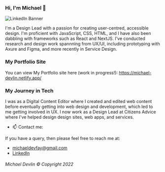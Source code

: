 ### Hi, I'm Michael 👋

![LinkedIn Banner](https://github.com/user-attachments/assets/5da0d5d5-5fce-4ed1-83e7-1637d9dbad3e)

I'm a Design Lead with a passion for creating user-centred, accessible design. I'm proficient with JavaScript, CSS, HTML, and I have also been dabbling with frameworks such as React and NextJS. I've conducted research and design work spannning from UX/UI, including prototyping with Axure and Figma, and more recently in Service Design.

### My Portfolio Site
You can view My Portfolio site here (work in progress!):
https://michael-devlin.netlify.app/

### My Journey in Tech

I was as a Digital Content Editor where I created and edited web content before eventually getting into web design and development, which led to me getting involved in UX. I now work as a Design Lead at Citizens Advice where I've helped design design sites, web apps, and services.

- 📫    Contact me:

If you have a query, then please feel free to reach me at: 
- michaeldevfay@gmail.com
- [LinkedIn](https://www.linkedin.com/in/michael-devlin-/)


###### Michael Devlin © Copyright 2022
